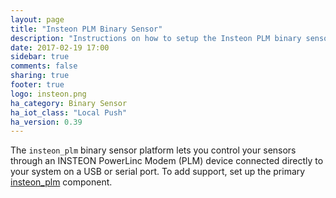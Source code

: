 ```yaml
---
layout: page
title: "Insteon PLM Binary Sensor"
description: "Instructions on how to setup the Insteon PLM binary sensors locally within Home Assistant."
date: 2017-02-19 17:00
sidebar: true
comments: false
sharing: true
footer: true
logo: insteon.png
ha_category: Binary Sensor
ha_iot_class: "Local Push"
ha_version: 0.39
---
```


The `insteon_plm` binary sensor platform lets you control your sensors through 
an INSTEON PowerLinc Modem (PLM) device connected directly to your system on a
USB or serial port.  To add support, set up the primary [insteon_plm]
component.

[insteon_plm]: /components/insteon_plm/
